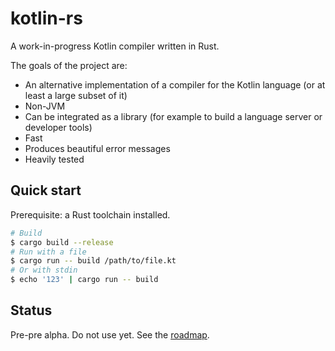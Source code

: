 # kotlin-rs
A work-in-progress Kotlin compiler written in Rust.

The goals of the project are:

- An alternative implementation of a compiler for the Kotlin language (or at least a large subset of it)
- Non-JVM
- Can be integrated as a library (for example to build a language server or developer tools)
- Fast 
- Produces beautiful error messages
- Heavily tested

## Quick start
Prerequisite: a Rust toolchain installed.

```sh
# Build
$ cargo build --release
# Run with a file
$ cargo run -- build /path/to/file.kt
# Or with stdin
$ echo '123' | cargo run -- build
```

## Status

Pre-pre alpha. Do not use yet. See the [roadmap](docs/ROADMAP.md).
